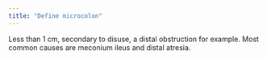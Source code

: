 ```yaml
---
title: "Define microcolon"
---
```

Less than 1 cm, secondary to disuse, a distal obstruction for example.
Most common causes are meconium ileus and distal atresia.

